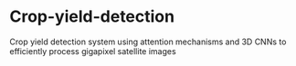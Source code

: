 # Crop-yield-detection
Crop yield detection system using attention mechanisms and 3D CNNs to efficiently process gigapixel satellite images

